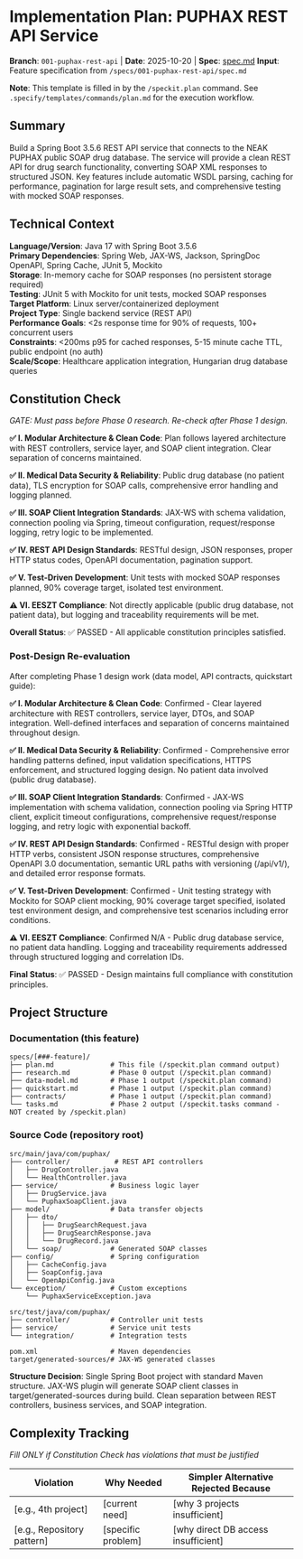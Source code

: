 # Implementation Plan: PUPHAX REST API Service

**Branch**: `001-puphax-rest-api` | **Date**: 2025-10-20 | **Spec**: [spec.md](./spec.md)
**Input**: Feature specification from `/specs/001-puphax-rest-api/spec.md`

**Note**: This template is filled in by the `/speckit.plan` command. See `.specify/templates/commands/plan.md` for the execution workflow.

## Summary

Build a Spring Boot 3.5.6 REST API service that connects to the NEAK PUPHAX public SOAP drug database. The service will provide a clean REST API for drug search functionality, converting SOAP XML responses to structured JSON. Key features include automatic WSDL parsing, caching for performance, pagination for large result sets, and comprehensive testing with mocked SOAP responses.

## Technical Context

**Language/Version**: Java 17 with Spring Boot 3.5.6  
**Primary Dependencies**: Spring Web, JAX-WS, Jackson, SpringDoc OpenAPI, Spring Cache, JUnit 5, Mockito  
**Storage**: In-memory cache for SOAP responses (no persistent storage required)  
**Testing**: JUnit 5 with Mockito for unit tests, mocked SOAP responses  
**Target Platform**: Linux server/containerized deployment  
**Project Type**: Single backend service (REST API)  
**Performance Goals**: <2s response time for 90% of requests, 100+ concurrent users  
**Constraints**: <200ms p95 for cached responses, 5-15 minute cache TTL, public endpoint (no auth)  
**Scale/Scope**: Healthcare application integration, Hungarian drug database queries

## Constitution Check

*GATE: Must pass before Phase 0 research. Re-check after Phase 1 design.*

**✅ I. Modular Architecture & Clean Code**: Plan follows layered architecture with REST controllers, service layer, and SOAP client integration. Clear separation of concerns maintained.

**✅ II. Medical Data Security & Reliability**: Public drug database (no patient data), TLS encryption for SOAP calls, comprehensive error handling and logging planned.

**✅ III. SOAP Client Integration Standards**: JAX-WS with schema validation, connection pooling via Spring, timeout configuration, request/response logging, retry logic to be implemented.

**✅ IV. REST API Design Standards**: RESTful design, JSON responses, proper HTTP status codes, OpenAPI documentation, pagination support.

**✅ V. Test-Driven Development**: Unit tests with mocked SOAP responses planned, 90% coverage target, isolated test environment.

**⚠️ VI. EESZT Compliance**: Not directly applicable (public drug database, not patient data), but logging and traceability requirements will be met.

**Overall Status**: ✅ PASSED - All applicable constitution principles satisfied.

### Post-Design Re-evaluation

After completing Phase 1 design work (data model, API contracts, quickstart guide):

**✅ I. Modular Architecture & Clean Code**: Confirmed - Clear layered architecture with REST controllers, service layer, DTOs, and SOAP integration. Well-defined interfaces and separation of concerns maintained throughout design.

**✅ II. Medical Data Security & Reliability**: Confirmed - Comprehensive error handling patterns defined, input validation specifications, HTTPS enforcement, and structured logging design. No patient data involved (public drug database).

**✅ III. SOAP Client Integration Standards**: Confirmed - JAX-WS implementation with schema validation, connection pooling via Spring HTTP client, explicit timeout configurations, comprehensive request/response logging, and retry logic with exponential backoff.

**✅ IV. REST API Design Standards**: Confirmed - RESTful design with proper HTTP verbs, consistent JSON response structures, comprehensive OpenAPI 3.0 documentation, semantic URL paths with versioning (/api/v1/), and detailed error response formats.

**✅ V. Test-Driven Development**: Confirmed - Unit testing strategy with Mockito for SOAP client mocking, 90% coverage target specified, isolated test environment design, and comprehensive test scenarios including error conditions.

**⚠️ VI. EESZT Compliance**: Confirmed N/A - Public drug database service, no patient data handling. Logging and traceability requirements addressed through structured logging and correlation IDs.

**Final Status**: ✅ PASSED - Design maintains full compliance with constitution principles.

## Project Structure

### Documentation (this feature)

```
specs/[###-feature]/
├── plan.md              # This file (/speckit.plan command output)
├── research.md          # Phase 0 output (/speckit.plan command)
├── data-model.md        # Phase 1 output (/speckit.plan command)
├── quickstart.md        # Phase 1 output (/speckit.plan command)
├── contracts/           # Phase 1 output (/speckit.plan command)
└── tasks.md             # Phase 2 output (/speckit.tasks command - NOT created by /speckit.plan)
```

### Source Code (repository root)

```
src/main/java/com/puphax/
├── controller/           # REST API controllers
│   ├── DrugController.java
│   └── HealthController.java
├── service/             # Business logic layer
│   ├── DrugService.java
│   └── PuphaxSoapClient.java
├── model/               # Data transfer objects
│   ├── dto/
│   │   ├── DrugSearchRequest.java
│   │   ├── DrugSearchResponse.java
│   │   └── DrugRecord.java
│   └── soap/            # Generated SOAP classes
├── config/              # Spring configuration
│   ├── CacheConfig.java
│   ├── SoapConfig.java
│   └── OpenApiConfig.java
└── exception/           # Custom exceptions
    └── PuphaxServiceException.java

src/test/java/com/puphax/
├── controller/          # Controller unit tests
├── service/             # Service unit tests
└── integration/         # Integration tests

pom.xml                  # Maven dependencies
target/generated-sources/# JAX-WS generated classes
```

**Structure Decision**: Single Spring Boot project with standard Maven structure. JAX-WS plugin will generate SOAP client classes in target/generated-sources during build. Clean separation between REST controllers, business services, and SOAP integration.

## Complexity Tracking

*Fill ONLY if Constitution Check has violations that must be justified*

| Violation | Why Needed | Simpler Alternative Rejected Because |
|-----------|------------|-------------------------------------|
| [e.g., 4th project] | [current need] | [why 3 projects insufficient] |
| [e.g., Repository pattern] | [specific problem] | [why direct DB access insufficient] |

